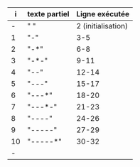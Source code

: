 | i  | texte partiel | Ligne exécutée     |
|----|---------------|--------------------|
| -  | " "           | 2 (initialisation) |
| 1  | "-"           | 3-5                |
| 2  | "-*"          | 6-8                |
| 3  | "-*-"         | 9-11               |
| 4  | "-*-*"        | 12-14              |
| 5  | "-*-*-"       | 15-17              |
| 6  | "-*-*-*"      | 18-20              |
| 7  | "-*-*-*-"     | 21-23              |
| 8  | "-*-*-*-*"    | 24-26              |
| 9  | "-*-*-*-*-"   | 27-29              |
| 10 | "-*-*-*-*-*"  | 30-32              |
| -  |               |                    |